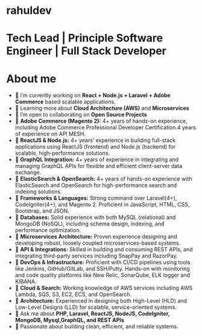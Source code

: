 # rahuldev
# Tech Lead | Principle Software Engineer | Full Stack Developer
# About me

- 🔭 I’m currently working on **React + Node.js + Laravel + Adobe Commerce** based scalable applications. 
- 🌱 Learning more about **Cloud Architecture (AWS)** and **Microservices**  
- 👯 I’m open to collaborating on **Open Source Projects**  
- 🔭 **Adobe Commerce (Magento 2):** 4+ years of hands-on experience, including Adobe Commerce
Professional Developer Certification.4 years of experience on API MESH.
- 🔭 **ReactJS & Node.js:** 4+ years’ experience in building full-stack applications using ReactJS
(frontend) and Node.js (backend) for scalable, high-performance solutions.
- 🔭 **GraphQL Integration:** 4+ years of experience in integrating and managing GraphQL APIs for
flexible and efficient client-server data exchange.
- 🔭 **ElasticSearch & OpenSearch:** 4+ years of hands-on experience
with ElasticSearch and OpenSearch for high-performance search and indexing solutions.
- 🔭 **Frameworks & Languages:** Strong command over Laravel(4+), CodeIgniter(4+), and
Magento 2. Proficient in JavaScript, HTML, CSS, Bootstrap, and JSON.
- 🔭 **Databases:** Solid experience with both MySQL (relational) and MongoDB (NoSQL), including
schema design, indexing, and performance optimization.
- 🔭 **Microservices Architecture:** Proven experience designing and developing robust, loosely
coupled microservices-based systems.
- 🔭 **API & Integrations:** Skilled in building and consuming REST APIs, and integrating third-party
services including SnapPay and RazorPay.
- 🔭 **DevOps & Infrastructure:** Proficient with CI/CD pipelines using tools like Jenkins,
GitHub/GitLab, and SSH/Putty. Hands-on with monitoring and code quality platforms like
New Relic, SonarQube, ELK logger and KIBANA.
- 🔭 **Cloud & Search:** Working knowledge of AWS services including AWS Lambda, SQS, S3,
EC2, ECS, and OpenSearch.
- 🔭 **Architecture:** Experienced in designing both High-Level (HLD) and Low-Level Designs
(LLD) for scalable, service-oriented systems.
- 💬 Ask me about **PHP, Laravel, ReactJS, NodeJS, CodeIgniter, MongoDB, Mysql,GraphQL, and REST APIs**
- 🚀 Passionate about building clean, efficient, and reliable systems.
